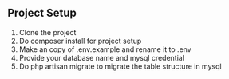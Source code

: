 ## Project Setup
 1. Clone the project
 2. Do composer install for project setup
 3. Make an copy of .env.example and rename it to .env
 4. Provide your database name and mysql credential
 5. Do php artisan migrate to migrate the table structure in mysql